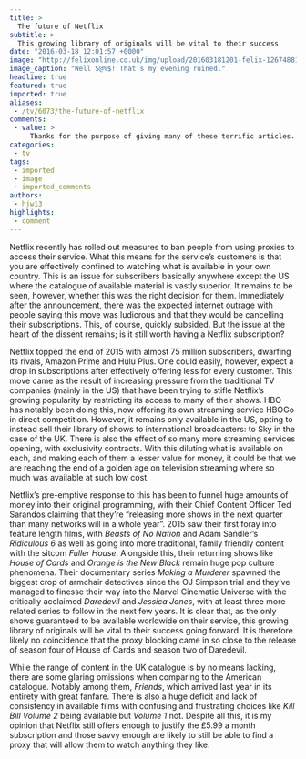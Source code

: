 ```yaml
---
title: >
  The future of Netflix
subtitle: >
  This growing library of originals will be vital to their success
date: "2016-03-18 12:01:57 +0000"
image: "http://felixonline.co.uk/img/upload/201603181201-felix-12674881_10154165096203714_135856404_o.jpg"
image_caption: "Well S@%$! That’s my evening ruined."
headline: true
featured: true
imported: true
aliases:
 - /tv/6073/the-future-of-netflix
comments:
 - value: >
     Thanks for the purpose of giving many of these terrific articles. <br>nba 2k16 mt ps4 http://forum.ceramicart.ru/viewtopic.php?pid=83606#p83606,Great internet site! It looks very professional! Sustain the helpful job! <br>Adrian Mutu http://www.orcfight.de/orcfight/forum/index.php?action=vthread&amp;forum=2&amp;topic=38132
categories:
 - tv
tags:
 - imported
 - image
 - imported_comments
authors:
 - hjw13
highlights:
 - comment
---
```


Netflix recently has rolled out measures to ban people from using proxies to access their service. What this means for the service’s customers is that you are effectively confined to watching what is available in your own country. This is an issue for subscribers basically anywhere except the US where the catalogue of available material is vastly superior. It remains to be seen, however, whether this was the right decision for them. Immediately after the announcement, there was the expected internet outrage with people saying this move was ludicrous and that they would be cancelling their subscriptions. This, of course, quickly subsided. But the issue at the heart of the dissent remains; is it still worth having a Netflix subscription?

Netflix topped the end of 2015 with almost 75 million subscribers, dwarfing its rivals, Amazon Prime and Hulu Plus. One could easily, however, expect a drop in subscriptions after effectively offering less for every customer. This move came as the result of increasing pressure from the traditional TV companies (mainly in the US) that have been trying to stifle Netflix’s growing popularity by restricting its access to many of their shows. HBO has notably been doing this, now offering its own streaming service HBOGo in direct competition. However, it remains only available in the US, opting to instead sell their library of shows to international broadcasters: to Sky in the case of the UK. There is also the effect of so many more streaming services opening, with exclusivity contracts. With this diluting what is available on each, and making each of them a lesser value for money, it could be that we are reaching the end of a golden age on television streaming where so much was available at such low cost.

Netflix’s pre-emptive response to this has been to funnel huge amounts of money into their original programming, with their Chief Content Officer Ted Sarandos claiming that they’re “releasing more shows in the next quarter than many networks will in a whole year”. 2015 saw their first foray into feature length films, with _Beasts of No Nation_ and Adam Sandler’s _Ridiculous 6_ as well as going into more traditional, family friendly content with the sitcom _Fuller House_. Alongside this, their returning shows like _House of Cards_ and _Orange is the New Black_ remain huge pop culture phenomena. Their documentary series _Making a Murderer_ spawned the biggest crop of armchair detectives since the OJ Simpson trial and they’ve managed to finesse their way into the Marvel Cinematic Universe with the critically acclaimed _Daredevil_ and _Jessica Jones_, with at least three more related series to follow in the next few years. It is clear that, as the only shows guaranteed to be available worldwide on their service, this growing library of originals will be vital to their success going forward. It is therefore likely no coincidence that the proxy blocking came in so close to the release of season four of House of Cards and season two of Daredevil.

While the range of content in the UK catalogue is by no means lacking, there are some glaring omissions when comparing to the American catalogue. Notably among them, _Friends_, which arrived last year in its entirety with great fanfare. There is also a huge deficit and lack of consistency in available films with confusing and frustrating choices like _Kill Bill Volume 2_ being available but _Volume 1_ not. Despite all this, it is my opinion that Netflix still offers enough to justify the £5.99 a month subscription and those savvy enough are likely to still be able to find a proxy that will allow them to watch anything they like.
